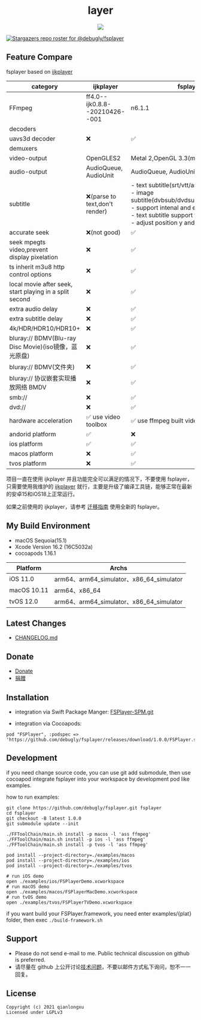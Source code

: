 <div align="center">
<!--   <img alt="fsplayer" src="./primary-wide.png"> -->
  <h1>layer</h1>
  <img src="https://github.com/debugly/fsplayer/actions/workflows/apple.yml/badge.svg">
</div>

[![Stargazers repo roster for @debugly/fsplayer](https://reporoster.com/stars/debugly/fsplayer)](https://github.com/debugly/fsplayer/stargazers)

## Feature Compare

fsplayer based on [ijkplayer](https://github.com/bilibili/ijkplayer)

| category                                                | ijkplayer                      | fsplayer                                                                                                                                                                                     |
| ------------------------------------------------------- | ------------------------------ | -------------------------------------------------------------------------------------------------------------------------------------------------------------------------------------------- |
| FFmpeg                                                  | ff4.0--ijk0.8.8--20210426--001 | n6.1.1                                                                                                                                                                                       |
| decoders                                                |                                |                                                                                                                                                                                              |
| uavs3d decoder                                          | ❌                              | ✅                                                                                                                                                                                            |
| demuxers                                                |                                |                                                                                                                                                                                              |
| video-output                                            | OpenGLES2                      | Metal 2,OpenGL 3.3(macOS)                                                                                                                                                                    |
| audio-output                                            | AudioQueue, AudioUnit          | AudioQueue, AudioUnit                                                                                                                                                                        |
| subtitle                                                | ❌(parse to text,don't render)  | - text subtitle(srt/vtt/ass)<br/>- image subtitle(dvbsub/dvdsub/pgssub/idx+sub)<br/>- support intenal and external<br/>- text subtitle support force style<br/>- adjust position y and scale |
| accurate seek                                           | ❌(not good)                    | ✅                                                                                                                                                                                            |
| seek mpegts video,prevent display pixelation            | ❌                              | ✅                                                                                                                                                                                            |
| ts inherit m3u8 http control options                    | ❌                              | ✅                                                                                                                                                                                            |
| local movie after seek, start playing in a split second | ❌                              | ✅                                                                                                                                                                                            |
| extra audio delay                                       | ❌                              | ✅                                                                                                                                                                                            |
| extra subtitle delay                                    | ❌                              | ✅                                                                                                                                                                                            |
| 4k/HDR/HDR10/HDR10+                                     | ❌                              | ✅                                                                                                                                                                                            |
| bluray:// BDMV(Blu-ray Disc Movie)(iso镜像，蓝光原盘)          | ❌                              | ✅                                                                                                                                                                                            |
| bluray:// BDMV(文件夹)                                     | ❌                              | ✅                                                                                                                                                                                            |
| bluray:// 协议嵌套实现播放网络 BMDV                               | ❌                              | ✅                                                                                                                                                                                            |
| smb://                                                  | ❌                              | ✅                                                                                                                                                                                            |
| dvd://                                                  | ❌                              | ✅                                                                                                                                                                                            |
| hardware acceleration                                   | ✅ use video toolbox            | ✅ use ffmpeg built videotoolbox hwaccel                                                                                                                                                      |
| andorid platform                                        | ✅                              | ❌                                                                                                                                                                                            |
| ios platform                                            | ✅                              | ✅                                                                                                                                                                                            |
| macos platform                                          | ❌                              | ✅                                                                                                                                                                                            |
| tvos platform                                           | ❌                              | ✅                                                                                                                                                                                            |

项目一直在使用 ijkplayer 并且功能完全可以满足的情况下，不要使用 fsplayer，只需要使用我维护的 [ijkplayer](https://github.com/debugly/ijkplayer) 就行，主要是升级了编译工具链，能够正常在最新的安卓15和iOS18上正常运行。

如果之前使用的 ijkplayer，请参考 [迁移指南](./doc/migration.md) 使用全新的 fsplayer。

## My Build Environment

- macOS Sequoia(15.1)
- Xcode Version 16.2 (16C5032a)
- cocoapods 1.16.1

| Platform    | Archs                                  |
| ----------- | -------------------------------------- |
| iOS 11.0    | arm64、arm64_simulator、x86_64_simulator |
| macOS 10.11 | arm64、x86_64                           |
| tvOS 12.0   | arm64、arm64_simulator、x86_64_simulator |

## Latest Changes

- [CHANGELOG.md](CHANGELOG.md)

## Donate

- [Donate](./Donate.md)
- [捐赠](./Donate.md)

## Installation

- integration via Swift Package Manger: [FSPlayer-SPM.git](https://github.com/debugly/FSPlayer-SPM.git)

- integration via Cocoapods:

```
pod "FSPlayer", :podspec => 'https://github.com/debugly/fsplayer/releases/download/1.0.0/FSPlayer.spec.json'
```

## Development

if you need change source code, you can use git add submodule, then use cocoapod integrate fsplayer into your workspace by development pod like examples.

how to run examples:

```
git clone https://github.com/debugly/fsplayer.git fsplayer
cd fsplayer
git checkout -B latest 1.0.0
git submodule update --init

./FFToolChain/main.sh install -p macos -l 'ass ffmpeg'
./FFToolChain/main.sh install -p ios -l 'ass ffmpeg'
./FFToolChain/main.sh install -p tvos -l 'ass ffmpeg'

pod install --project-directory=./examples/macos
pod install --project-directory=./examples/ios
pod install --project-directory=./examples/tvos

# run iOS demo
open ./examples/ios/FSPlayerDemo.xcworkspace
# run macOS demo
open ./examples/macos/FSPlayerMacDemo.xcworkspace
# run tvOS demo
open ./examples/tvos/FSPlayerTVDemo.xcworkspace
```

if you want build your FSPlayer.framework, you need enter examples/{plat} folder, then exec `./build-framework.sh`

## Support

- Please do not send e-mail to me. Public technical discussion on github is preferred.
- 请尽量在 github 上公开讨论[技术问题](https://github.com/debugly/fsplayer/issues)，不要以邮件方式私下询问，恕不一一回复。

## License

```
Copyright (c) 2021 qianlongxu
Licensed under LGPLv3
```
